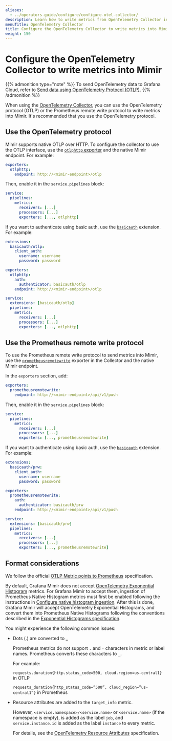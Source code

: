 ```yaml
---
aliases:
  - ../operators-guide/configure/configure-otel-collector/
description: Learn how to write metrics from OpenTelemetry Collector into Mimir
menuTitle: OpenTelemetry Collector
title: Configure the OpenTelemetry Collector to write metrics into Mimir
weight: 150
---
```


# Configure the OpenTelemetry Collector to write metrics into Mimir

{{% admonition type="note" %}}
To send OpenTelemetry data to Grafana Cloud, refer to [Send data using OpenTelemetry Protocol (OTLP)](https://grafana.com/docs/grafana-cloud/send-data/otlp/send-data-otlp/).
{{% /admonition %}}

When using the [OpenTelemetry Collector](https://opentelemetry.io/docs/collector/), you can use the OpenTelemetry protocol (OTLP) or the Prometheus remote write protocol to write metrics into Mimir. It's recommended that you use the OpenTelemetry protocol.

## Use the OpenTelemetry protocol

Mimir supports native OTLP over HTTP. To configure the collector to use the OTLP interface, use the [`otlphttp` exporter](https://github.com/open-telemetry/opentelemetry-collector/tree/main/exporter/otlphttpexporter) and the native Mimir endpoint. For example:

```yaml
exporters:
  otlphttp:
    endpoint: http://<mimir-endpoint>/otlp
```

Then, enable it in the `service.pipelines` block:

```yaml
service:
  pipelines:
    metrics:
      receivers: [...]
      processors: [...]
      exporters: [..., otlphttp]
```

If you want to authenticate using basic auth, use the [`basicauth`](https://github.com/open-telemetry/opentelemetry-collector-contrib/tree/main/extension/basicauthextension) extension. For example:

```yaml
extensions:
  basicauth/otlp:
    client_auth:
      username: username
      password: password

exporters:
  otlphttp:
    auth:
      authenticator: basicauth/otlp
    endpoint: http://<mimir-endpoint>/otlp

service:
  extensions: [basicauth/otlp]
  pipelines:
    metrics:
      receivers: [...]
      processors: [...]
      exporters: [..., otlphttp]
```

## Use the Prometheus remote write protocol

To use the Prometheus remote write protocol to send metrics into Mimir, use the [`prometheusremotewrite`](https://github.com/open-telemetry/opentelemetry-collector-contrib/tree/main/exporter/prometheusremotewriteexporter) exporter in the Collector and the native Mimir endpoint.

In the `exporters` section, add:

```yaml
exporters:
  prometheusremotewrite:
    endpoint: http://<mimir-endpoint>/api/v1/push
```

Then, enable it in the `service.pipelines` block:

```yaml
service:
  pipelines:
    metrics:
      receivers: [...]
      processors: [...]
      exporters: [..., prometheusremotewrite]
```

If you want to authenticate using basic auth, use the [`basicauth`](https://github.com/open-telemetry/opentelemetry-collector-contrib/tree/main/extension/basicauthextension) extension. For example:

```yaml
extensions:
  basicauth/prw:
    client_auth:
      username: username
      password: password

exporters:
  prometheusremotewrite:
    auth:
      authenticator: basicauth/prw
    endpoint: http://<mimir-endpoint>/api/v1/push

service:
  extensions: [basicauth/prw]
  pipelines:
    metrics:
      receivers: [...]
      processors: [...]
      exporters: [..., prometheusremotewrite]
```

## Format considerations

We follow the official [OTLP Metric points to Prometheus](https://opentelemetry.io/docs/reference/specification/compatibility/prometheus_and_openmetrics/#otlp-metric-points-to-prometheus) specification.

By default, Grafana Mimir does not accept [OpenTelemetry Exponential Histogram](https://opentelemetry.io/docs/specs/otel/metrics/data-model/#exponentialhistogram) metrics. For Grafana Mimir to accept them, ingestion of Prometheus Native Histogram metrics must first be enabled following the instructions in [Configure native histogram ingestion](../configure-native-histograms-ingestion/). After this is done, Grafana Mimir will accept OpenTelemetry Exponential Histograms, and convert them into Prometheus Native Histograms following the conventions described in the [Exponential Histograms specification](https://opentelemetry.io/docs/specs/otel/compatibility/prometheus_and_openmetrics/#exponential-histograms).

You might experience the following common issues:

- Dots (.) are converted to \_

  Prometheus metrics do not support `.` and `-` characters in metric or label names. Prometheus converts these characters to `_`.

  For example:

  `requests.duration{http.status_code=500, cloud.region=us-central1}` in OTLP

  `requests_duration{http_status_code=”500”, cloud_region=”us-central1”}` in Prometheus

- Resource attributes are added to the `target_info` metric.

  However, `<service.namespace>/<service.name>` or `<service.name>` (if the namespace is empty), is added as the label `job`, and `service.instance.id` is added as the label `instance` to every metric.

  For details, see the [OpenTelemetry Resource Attributes](https://opentelemetry.io/docs/reference/specification/compatibility/prometheus_and_openmetrics/#resource-attributes) specification.
